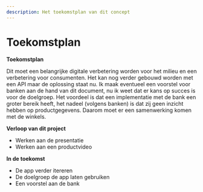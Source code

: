 ```yaml
---
description: Het toekomstplan van dit concept
---
```


# Toekomstplan

**Toekomstplan**&#x20;

Dit moet een belangrijke digitale verbetering worden voor het milieu en een verbetering voor consumenten. Het kan nog verder gebouwd worden met een API maar de oplossing staat nu. Ik maak eventueel een voorstel voor banken aan de hand van dit document, nu ik weet dat er kans op succes is voor de doelgroep. Het voordeel is dat een implementatie met de bank een groter bereik heeft, het nadeel (volgens banken) is dat zij geen inzicht hebben op productgegevens. Daarom moet er een samenwerking komen met de winkels.&#x20;

**Verloop van dit project**

* Werken aan de presentatie
* Werken aan een productvideo

**In de toekomst**

* De app verder itereren
* De doelgroep de app laten gebruiken
* Een voorstel aan de bank

